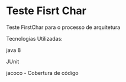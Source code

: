 # Teste Fisrt Char
Teste FirstChar para o processo de arquitetura


Tecnologias Utilizadas:

java 8

JUnit

jacoco - Cobertura de código
